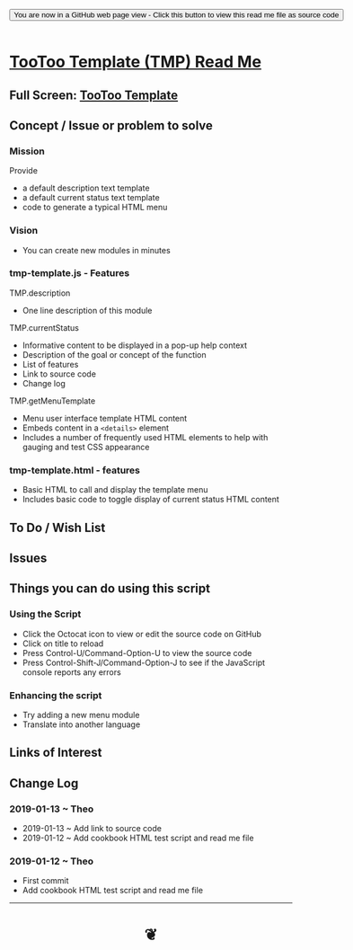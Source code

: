 
<span style=display:none; >[You are now in a GitHub source code view - click this link to view Read Me file as a web page]( https://pushme-pullyou.github.io/tootoo13/#cookbook/tmp-template/README.md "View file as a web page." ) </span>

<div><input type=button class = "btn btn-secondary btn-sm" onclick=window.location.href="https://github.com/pushme-pullyou/tootoo13/blob/master/cookbook/tmp-template/README.md"
value="You are now in a GitHub web page view - Click this button to view this read me file as source code" ></div>

<br>

# [TooToo Template (TMP) Read Me]( tootoo13/#cookbook/tmp-template/README.md )

<!--
<iframe src=https://pushme-pullyou.github.io/xxxxx/xxxxx.html width=100% height=500px >Iframes are not viewable in GitHub source code views</iframe>
_<small>TooToo Template</small>_
-->

## Full Screen: [TooToo Template]( https://pushme-pullyou.github.io/tootoo13/cookbook/tmp-template/ )


## Concept / Issue or problem to solve


### Mission

Provide
* a default description text template
* a default current status text template
* code to generate a typical HTML menu


### Vision

* You can create new modules in minutes


### tmp-template.js - Features

TMP.description

* One line description of this module

TMP.currentStatus

* Informative content to be displayed in a pop-up help context
* Description of the goal or concept of the function
* List of features
* Link to source code
* Change log

TMP.getMenuTemplate

* Menu user interface template HTML content
* Embeds content in a ```<details>``` element
* Includes a number of frequently used HTML elements to help with gauging and test CSS appearance


### tmp-template.html - features

* Basic HTML to call and display the template menu
* Includes basic code to toggle display of current status HTML content


## To Do / Wish List


## Issues


## Things you can do using this script


### Using the Script

* Click the Octocat icon to view or edit the source code on GitHub
* Click on title to reload
* Press Control-U/Command-Option-U to view the source code
* Press Control-Shift-J/Command-Option-J to see if the JavaScript console reports any errors

### Enhancing the script

* Try adding a new menu module
* Translate into another language


## Links of Interest


## Change Log

### 2019-01-13 ~ Theo

* 2019-01-13 ~ Add link to source code
* 2019-01-12 ~ Add cookbook HTML test script and read me file


### 2019-01-12 ~ Theo

* First commit
* Add cookbook HTML test script and read me file


***

# <center title="hello!" ><a href=javascript:window.scrollTo(0,0); style=text-decoration:none; > ❦ </a></center>

